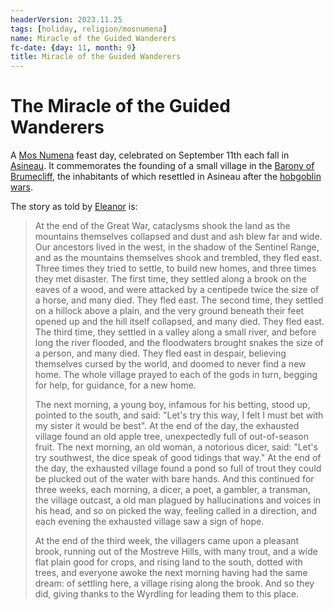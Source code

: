```yaml
---
headerVersion: 2023.11.25
tags: [holiday, religion/mosnumena]
name: Miracle of the Guided Wanderers
fc-date: {day: 11, month: 9}
title: Miracle of the Guided Wanderers
---
```

# The Miracle of the Guided Wanderers

A [Mos Numena](<../../cosmology/religions/mos-numena/mos-numena.md>) feast day, celebrated on September 11th each fall in [Asineau](<../../gazetteer/greater-sembara/sembara/barony-of-aveil/cleenseau-region/asineau.md>). It commemorates the founding of a small village in the [Barony of Brumecliff](<../../gazetteer/greater-sembara/sembara/borderlands/barony-of-brumecliff.md>), the inhabitants of which resettled in Asineau after the [hobgoblin wars](<../../history/third-hobgoblin-war-sembara.md>). 

The story as told by [Eleanor](<../../people/sembarans/eleanor.md>) is:

> At the end of the Great War, cataclysms shook the land as the mountains themselves collapsed and dust and ash blew far and wide. Our ancestors lived in the west, in the shadow of the Sentinel Range, and as the mountains themselves shook and trembled, they fled east. Three times they tried to settle, to build new homes, and three times they met disaster. The first time, they settled along a brook on the eaves of a wood, and were attacked by a centipede twice the size of a horse, and many died. They fled east. The second time, they settled on a hillock above a plain, and the very ground beneath their feet opened up and the hill itself collapsed, and many died. They fled east. The third time, they settled in a valley along a small river, and before long the river flooded, and the floodwaters brought snakes the size of a person, and many died. They fled east in despair, believing themselves cursed by the world, and doomed to never find a new home. The whole village prayed to each of the gods in turn, begging for help, for guidance, for a new home.
> 
> The next morning, a young boy, infamous for his betting, stood up, pointed to the south, and said: "Let's try this way, I felt I must bet with my sister it would be best". At the end of the day, the exhausted village found an old apple tree, unexpectedly full of out-of-season fruit. The next morning, an old woman, a notorious dicer, said: "Let's try southwest, the dice speak of good tidings that way." At the end of the day, the exhausted village found a pond so full of trout they could be plucked out of the water with bare hands. And this continued for three weeks, each morning, a dicer, a poet, a gambler, a transman, the village outcast, a old man plagued by hallucinations and voices in his head, and so on picked the way, feeling called in a direction, and each evening the exhausted village saw a sign of hope.
>  
> At the end of the third week, the villagers came upon a pleasant brook, running out of the Mostreve Hills, with many trout, and a wide flat plain good for crops, and rising land to the south, dotted with trees, and everyone awoke the next morning having had the same dream: of settling here, a village rising along the brook. And so they did, giving thanks to the Wyrdling for leading them to this place.
